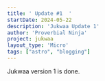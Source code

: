 ```yaml
---
title: ' Update #1  '
startDate: 2024-05-22
description: 'Jukwaa Update 1'
author: 'Proverbial Ninja'
project: jukwaa
layout_type: 'Micro'
tags: ["astro", "blogging"]
---
```


Jukwaa version 1 is done.